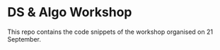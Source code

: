# DS & Algo Workshop
This repo contains the code snippets of the workshop organised on 21 September.